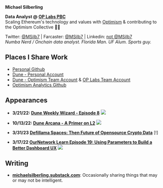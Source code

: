 <!-- ## Michael Silberling -->
<!-- ![image](https://user-images.githubusercontent.com/4006780/223618821-2463d2ea-41f9-41d7-914c-3bded756e733.png) -->

**Michael Silberling**<br/>

**Data Analyst @ [OP Labs PBC](https://www.oplabs.co/)**<br/>
Scaling Ethereum's technology and values with [Optimism](https://www.optimism.io/) & contributing to the Optimism Collective 🔴✨

Twitter: [@MSilb7](https://twitter.com/MSilb7) | Farcaster: [@MSilb7](https://warpcast.com/msilb7) | Linkedin: [not @MSilb7](https://www.linkedin.com/in/michaelsilberling/)
<br/>_Numba Nerd / Onchain data analyst. Florida Man. UF Alum. Sports guy._


## Places I Share Work
- [Personal Github](https://github.com/MSilb7)
- [Dune - Personal Account](https://dune.com/msilb7)
- [Dune - Optimism Team Account](https://dune.com/optimismfnd) & [OP Labs Team Account](https://dune.com/oplabspbc)
- [Optimism Analytics Github](https://github.com/ethereum-optimism/op-analytics)

## Appearances

- **3/21/22: [Dune Weekly Wizard - Episode 8](https://youtu.be/F5wu3c_EjzU)**
  [![](https://img.youtube.com/vi/F5wu3c_EjzU/maxresdefault.jpg)](https://youtu.be/F5wu3c_EjzU)
  
- **10/13/22: [Dune Arcana - A Primer on L2](https://youtu.be/sciPaCZGzcE)**
  [![](https://img.youtube.com/vi/sciPaCZGzcE/maxresdefault.jpg)](https://youtu.be/sciPaCZGzcE)

- **3/31/23 [Defillama Spaces: Then Future of Opensource Crypto Data](https://twitter.com/0xKofi/status/1641402937556475906?s=20)**
  [!][](https://github.com/MSilb7/msilb7.github.io/assets/4006780/0cb0884b-c36d-448b-b226-60920928f2f2)
  
- **3/17/22 [OurNetwork Learn Episode 19: Using Parameters to Build a Better Dashboard UX](https://www.youtube.com/watch?v=OEyzrRkvY2w&list=PL_7kfUeJgSzz5Fltb2nivE_8xuAe2XTJl&index=19)**
  [![](https://img.youtube.com/vi/OEyzrRkvY2w/maxresdefault.jpg)](https://youtu.be/OEyzrRkvY2w)



## Writing
- **[michaelsilberling.substack.com](https://michaelsilberling.substack.com/)**: Occasionally sharing things that may or may not be intelligent.

<!-- ## Notable Chart Links
- TVL Flows (per Defillama API) - [1d](https://msilb7.github.io/msilb7-crypto-queries/L2%20TVL/img_outputs/net_app_flows_1d.html), [7d](https://msilb7.github.io/msilb7-crypto-queries/L2%20TVL/img_outputs/net_app_flows_7d.html), [30d](https://msilb7.github.io/msilb7-crypto-queries/L2%20TVL/img_outputs/net_app_flows_30d.html), [90d](https://msilb7.github.io/msilb7-crypto-queries/L2%20TVL/img_outputs/net_app_flows.html)
- [OP Summer Incentive Program TVL Flows](https://msilb7.github.io/msilb7-crypto-queries/L2%20TVL/img_outputs/cumul_ndf.html) (per Defillama API)
- Optimism App Fees (per Cryptofees API) - [Daily](https://msilb7.github.io/msilb7-crypto-queries/L2_Fees/img_outputs/app_fees_on_op.html), [7-Day Moving Average](https://msilb7.github.io/msilb7-crypto-queries/L2_Fees/img_outputs/app_fees_on_op_7dma.html) -->
